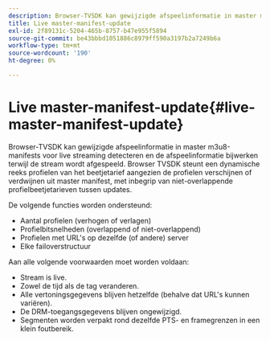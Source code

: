 ```yaml
---
description: Browser-TVSDK kan gewijzigde afspeelinformatie in master m3u8-manifests voor live streaming detecteren en de afspeelinformatie bijwerken terwijl de stream wordt afgespeeld. Browser TVSDK steunt een dynamische reeks profielen van het beetjetarief aangezien de profielen verschijnen of verdwijnen uit master manifest, met inbegrip van niet-overlappende profielbeetjetarieven tussen updates.
title: Live master-manifest-update
exl-id: 2f89131c-5204-465b-8757-b47e955f5894
source-git-commit: be43bbbd1051886c8979ff590a3197b2a7249b6a
workflow-type: tm+mt
source-wordcount: '190'
ht-degree: 0%

---
```


# Live master-manifest-update{#live-master-manifest-update}

Browser-TVSDK kan gewijzigde afspeelinformatie in master m3u8-manifests voor live streaming detecteren en de afspeelinformatie bijwerken terwijl de stream wordt afgespeeld. Browser TVSDK steunt een dynamische reeks profielen van het beetjetarief aangezien de profielen verschijnen of verdwijnen uit master manifest, met inbegrip van niet-overlappende profielbeetjetarieven tussen updates.

De volgende functies worden ondersteund:

* Aantal profielen (verhogen of verlagen)
* Profielbitsnelheden (overlappend of niet-overlappend)
* Profielen met URL&#39;s op dezelfde (of andere) server
* Elke failoverstructuur

Aan alle volgende voorwaarden moet worden voldaan:

* Stream is live.
* Zowel de tijd als de tag veranderen.
* Alle vertoningsgegevens blijven hetzelfde (behalve dat URL&#39;s kunnen variëren).
* De DRM-toegangsgegevens blijven ongewijzigd.
* Segmenten worden verpakt rond dezelfde PTS- en framegrenzen in een klein foutbereik.
